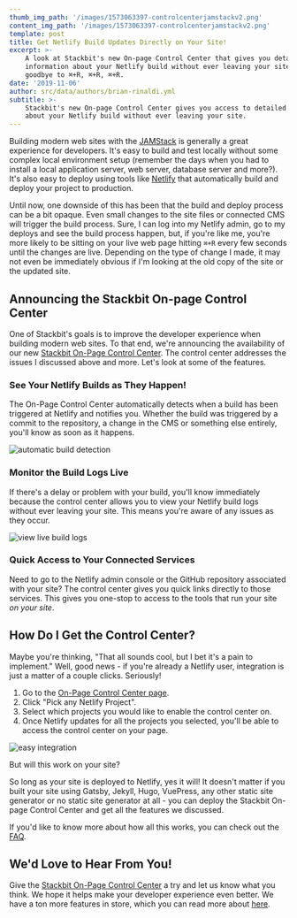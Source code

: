 ```yaml
---
thumb_img_path: '/images/1573063397-controlcenterjamstackv2.png'
content_img_path: '/images/1573063397-controlcenterjamstackv2.png'
template: post
title: Get Netlify Build Updates Directly on Your Site!
excerpt: >-
    A look at Stackbit's new On-page Control Center that gives you detailed
    information about your Netlify build without ever leaving your site. So say
    goodbye to ⌘+R, ⌘+R, ⌘+R.
date: '2019-11-06'
author: src/data/authors/brian-rinaldi.yml
subtitle: >-
    Stackbit's new On-page Control Center gives you access to detailed information
    about your Netlify build without ever leaving your site.
---
```


Building modern web sites with the [JAMStack](https://jamstack.org/) is generally a great experience for developers. It's easy to build and test locally without some complex local environment setup (remember the days when you had to install a local application server, web server, database server and more?). It's also easy to deploy using tools like [Netlify](https://www.netlify.com/) that automatically build and deploy your project to production.

Until now, one downside of this has been that the build and deploy process can be a bit opaque. Even small changes to the site files or connected CMS will trigger the build process. Sure, I can log into my Netlify admin, go to my deploys and see the build process happen, but, if you're like me, you're more likely to be sitting on your live web page hitting `⌘+R` every few seconds until the changes are live. Depending on the type of change I made, it may not even be immediately obvious if I'm looking at the old copy of the site or the updated site.

## Announcing the Stackbit On-page Control Center

One of Stackbit's goals is to improve the developer experience when building modern web sites. To that end, we're announcing the availability of our new [Stackbit On-Page Control Center](https://www.stackbit.com/control-center/). The control center addresses the issues I discussed above and more. Let's look at some of the features.

### See Your Netlify Builds as They Happen!

The On-Page Control Center automatically detects when a build has been triggered at Netlify and notifies you. Whether the build was triggered by a commit to the repository, a change in the CMS or something else entirely, you'll know as soon as it happens.

![automatic build detection](/images/1573046581-cms-update-sm.gif)

### Monitor the Build Logs Live

If there's a delay or problem with your build, you'll know immediately because the control center allows you to view your Netlify build logs without ever leaving your site. This means you're aware of any issues as they occur.

![view live build logs](/images/1573046655-live-logs-2.gif)

### Quick Access to Your Connected Services

Need to go to the Netlify admin console or the GitHub repository associated with your site? The control center gives you quick links directly to those services. This gives you one-stop to access to the tools that run your site _on your site_.

## How Do I Get the Control Center?

Maybe you're thinking, "That all sounds cool, but I bet it's a pain to implement." Well, good news - if you're already a Netlify user, integration is just a matter of a couple clicks. Seriously!

1. Go to the [On-Page Control Center page](https://www.stackbit.com/control-center/).
2. Click "Pick any Netlify Project".
3. Select which projects you would like to enable the control center on.
4. Once Netlify updates for all the projects you selected, you'll be able to access the control center on your page.

![easy integration](/images/1573046741-easy-integration-2.gif)

But will this work on your site?

So long as your site is deployed to Netlify, yes it will! It doesn't matter if you built your site using Gatsby, Jekyll, Hugo, VuePress, any other static site generator or no static site generator at all - you can deploy the Stackbit On-page Control Center and get all the features we discussed.

If you'd like to know more about how all this works, you can check out the [FAQ](https://www.stackbit.com/control-center/#faq).

## We'd Love to Hear From You!

Give the [Stackbit On-Page Control Center](https://www.stackbit.com/control-center/) a try and let us know what you think. We hope it helps make your developer experience even better. We have a ton more features in store, which you can read more about [here](https://www.stackbit.com/live/).
